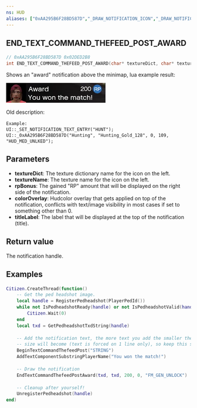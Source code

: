 ```yaml
---
ns: HUD
aliases: ["0xAA295B6F28BD587D","_DRAW_NOTIFICATION_ICON","_DRAW_NOTIFICATION_AWARD"]
---
```

## END_TEXT_COMMAND_THEFEED_POST_AWARD

```c
// 0xAA295B6F28BD587D 0x02DED2B8
int END_TEXT_COMMAND_THEFEED_POST_AWARD(char* textureDict, char* textureName, int rpBonus, int colorOverlay, char* titleLabel);
```

Shows an "award" notification above the minimap, lua example result:

![](./EndTextCommandThefeedPostAward/DYB5qo5.webp)



Old description:
```
Example:  
UI::_SET_NOTIFICATION_TEXT_ENTRY("HUNT");  
UI::_0xAA295B6F28BD587D("Hunting", "Hunting_Gold_128", 0, 109, "HUD_MED_UNLKED");  
```

## Parameters
* **textureDict**: The texture dictionary name for the icon on the left.
* **textureName**: The texture name for the icon on the left.
* **rpBonus**: The gained "RP" amount that will be displayed on the right side of the notification.
* **colorOverlay**: Hudcolor overlay that gets applied on top of the notification, conflicts with text/image visibility in most cases if set to something other than 0.
* **titleLabel**: The label that will be displayed at the top of the notification (title).

## Return value
The notification handle.

## Examples
```lua
Citizen.CreateThread(function()
    -- Get the ped headshot image.
    local handle = RegisterPedheadshot(PlayerPedId())
    while not IsPedheadshotReady(handle) or not IsPedheadshotValid(handle) do
        Citizen.Wait(0)
    end
    local txd = GetPedheadshotTxdString(handle)

    -- Add the notification text, the more text you add the smaller the font
    -- size will become (text is forced on 1 line only), so keep this short!
    BeginTextCommandThefeedPost("STRING")
    AddTextComponentSubstringPlayerName("You won the match!")

    -- Draw the notification
    EndTextCommandThefeedPostAward(txd, txd, 200, 0, "FM_GEN_UNLOCK")
    
    -- Cleanup after yourself!
    UnregisterPedheadshot(handle)
end)
```
